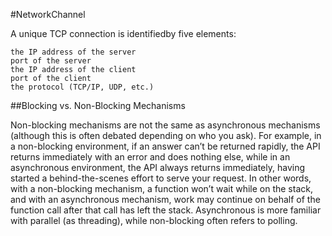 #NetworkChannel


A unique TCP connection is identifiedby five elements:

    the IP address of the server
    port of the server
    the IP address of the client
    port of the client
    the protocol (TCP/IP, UDP, etc.)


##Blocking vs. Non-Blocking Mechanisms

Non-blocking mechanisms are not the same as asynchronous mechanisms (although this is often
debated depending on who you ask). For example, in a non-blocking environment, if an answer can’t be returned
rapidly, the API returns immediately with an error and does nothing else, while in an asynchronous environment,
the API always returns immediately, having started a behind-the-scenes effort to serve your request. In other
words, with a non-blocking mechanism, a function won’t wait while on the stack, and with an asynchronous
mechanism, work may continue on behalf of the function call after that call has left the stack. Asynchronous is
more familiar with parallel (as threading), while non-blocking often refers to polling.



